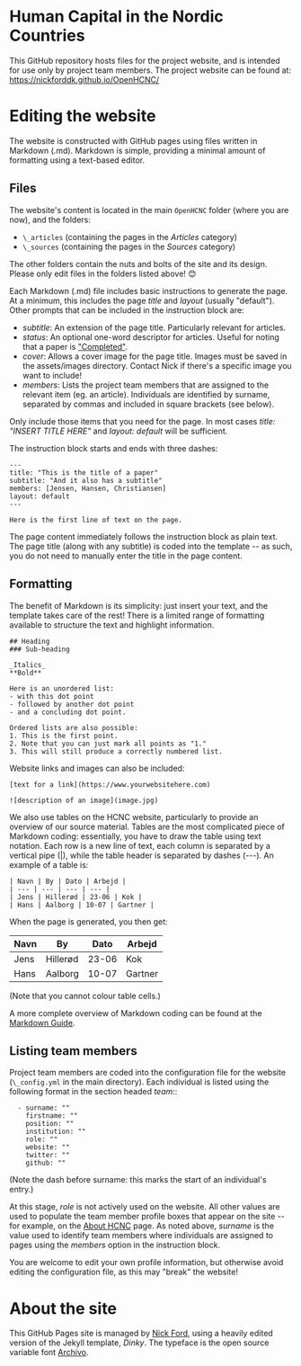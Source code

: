 # Human Capital in the Nordic Countries
This GitHub repository hosts files for the project website, and is intended for use only by project team members. The project website can be found at: https://nickforddk.github.io/OpenHCNC/

# Editing the website
The website is constructed with GitHub pages using files written in Markdown (.md). Markdown is simple, providing a minimal amount of formatting using a text-based editor.

## Files
The website's content is located in the main `OpenHCNC` folder (where you are now), and the folders:
- `\_articles` (containing the pages in the _Articles_ category)
- `\_sources` (containing the pages in the _Sources_ category)  

The other folders contain the nuts and bolts of the site and its design. Please only edit files in the folders listed above! 😊

Each Markdown (.md) file includes basic instructions to generate the page. At a minimum, this includes the page _title_ and _layout_ (usually "default"). Other prompts that can be included in the instruction block are:
- _subtitle_: An extension of the page title. Particularly relevant for articles.
- _status_: An optional one-word descriptor for articles. Useful for noting that a paper is ["Completed"](https://nickforddk.github.io/OpenHCNC/articles/rivista).
- _cover_: Allows a cover image for the page title. Images must be saved in the assets/images directory. Contact Nick if there's a specific image you want to include!
- _members_: Lists the project team members that are assigned to the relevant item (eg. an article). Individuals are identified by surname, separated by commas and included in square brackets (see below).  

Only include those items that you need for the page. In most cases _title: "INSERT TITLE HERE"_ and _layout: default_ will be sufficient.

The instruction block starts and ends with three dashes:
```
---
title: "This is the title of a paper"
subtitle: "And it also has a subtitle"
members: [Jensen, Hansen, Christiansen]
layout: default
---

Here is the first line of text on the page.
```

The page content immediately follows the instruction block as plain text. The page title (along with any subtitle) is coded into the template -- as such, you do not need to manually enter the title in the page content.

## Formatting
The benefit of Markdown is its simplicity: just insert your text, and the template takes care of the rest! There is a limited range of formatting available to structure the text and highlight information.
```
## Heading
### Sub-heading

_Italics_
**Bold**

Here is an unordered list:
- with this dot point
- followed by another dot point
- and a concluding dot point.

Ordered lists are also possible:
1. This is the first point.
2. Note that you can just mark all points as "1."
3. This will still produce a correctly numbered list.
```

Website links and images can also be included:
```
[text for a link](https://www.yourwebsitehere.com)

![description of an image](image.jpg)
````

We also use tables on the HCNC website, particularly to provide an overview of our source material. Tables are the most complicated piece of Markdown coding: essentially, you have to draw the table using text notation. Each row is a new line of text, each column is separated by a vertical pipe (|), while the table header is separated by dashes (---). An example of a table is:
```
| Navn | By | Dato | Arbejd | 
| --- | --- | --- | --- |
| Jens | Hillerød | 23-06 | Kok |
| Hans | Aalborg | 10-07 | Gartner |
```
When the page is generated, you then get:

| Navn | By | Dato | Arbejd | 
| --- | --- | --- | --- |
| Jens | Hillerød | 23-06 | Kok |
| Hans | Aalborg | 10-07 | Gartner |

(Note that you cannot colour table cells.)

A more complete overview of Markdown coding can be found at the [Markdown Guide](https://www.markdownguide.org/cheat-sheet/).

## Listing team members
Project team members are coded into the configuration file for the website (`\_config.yml` in the main directory). Each individual is listed using the following format in the section headed  _team:_:
```
  - surname: ""
    firstname: ""
    position: ""
    institution: ""
    role: ""
    website: ""
    twitter: ""
    github: ""
```
(Note the dash before surname: this marks the start of an individual's entry.)

At this stage, _role_ is not actively used on the website. All other values are used to populate the team member profile boxes that appear on the site -- for example, on the [About HCNC](https://nickforddk.github.io/OpenHCNC/about) page. As noted above, _surname_ is the value used to identify team members where individuals are assigned to pages using the _members_ option in the instruction block. 

You are welcome to edit your own profile information, but otherwise avoid editing the configuration file, as this may "break" the website!

# About the site
This GitHub Pages site is managed by [Nick Ford](https://github.com/nickforddk), using a heavily edited version of the Jekyll template, _Dinky_. The typeface is the open source variable font [Archivo](https://fonts.google.com/specimen/Archivo).
